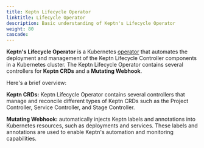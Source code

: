 ```yaml
---
title: Keptn Lifecycle Operator
linktitle: Lifecycle Operator
description: Basic understanding of Keptn's Lifecycle Operator
weight: 80
cascade:
---
```



**Keptn's Lifecycle Operator** is
a Kubernetes [operator](https://kubernetes.io/docs/concepts/extend-kubernetes/operator/)
that automates the deployment and management
of the Keptn Lifecycle Controller components in a Kubernetes cluster.
The Keptn Lifecycle Operator contains several controllers for **Keptn CRDs**
and a **Mutating Webhook**.

Here's a brief overview:

**Keptn CRDs:** Keptn Lifecycle Operator contains
several controllers that manage and reconcile different types of Keptn CRDs
such as the Project Controller, Service Controller, and Stage Controller.

**Mutating Webhook:** automatically injects Keptn labels
and annotations into Kubernetes resources,
such as deployments and services.
These labels and annotations are used to enable Keptn's automation
and monitoring capabilities.